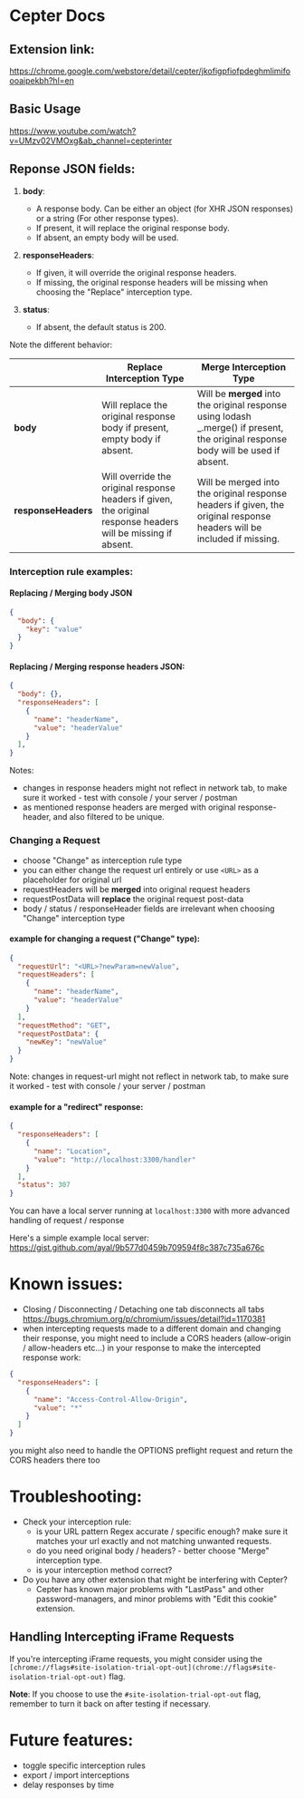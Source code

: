 # Cepter Docs

## Extension link:
https://chrome.google.com/webstore/detail/cepter/jkofigpfiofpdeghmlimifoooaipekbh?hl=en

## Basic Usage 

https://www.youtube.com/watch?v=UMzv02VMOxg&ab_channel=cepterinter

## Reponse JSON fields:

1. **body**:
   - A response body. Can be either an object (for XHR JSON responses) or a string (For other response types).
   - If present, it will replace the original response body.
   - If absent, an empty body will be used.

2. **responseHeaders**:
   - If given, it will override the original response headers.
   - If missing, the original response headers will be missing when choosing the "Replace" interception type.

3. **status**:
   - If absent, the default status is 200.

Note the different behavior:

|               | Replace Interception Type                            | Merge Interception Type                                                 |
|---------------|----------------------------------------------------|------------------------------------------------------------|
| **body**      | Will replace the original response body if present, empty body if absent. | Will be **merged** into the original response using lodash _.merge() if present, the original response body will be used if absent. |
| **responseHeaders** | Will override the original response headers if given, the original response headers will be missing if absent. | Will be merged into the original response headers if given, the original response headers will be included if missing. |



### Interception rule examples:

#### Replacing / Merging body JSON
```json
{
  "body": {
    "key": "value"
  }
}
```

#### Replacing / Merging response headers JSON:
```json
{
  "body": {},
  "responseHeaders": [
    {
      "name": "headerName",
      "value": "headerValue"
    }
  ],
}
```
Notes:
- changes in response headers might not reflect in network tab, to make sure it worked - test with console / your server / postman
- as mentioned response headers are merged with original response-header, and also filtered to be unique.

### Changing a Request
- choose "Change" as interception rule type
- you can either change the request url entirely or use `<URL>` as a placeholder for original url
- requestHeaders will be **merged** into original request headers
- requestPostData will **replace** the original request post-data
- body / status / responseHeader fields are irrelevant when choosing "Change" interception type

#### example for changing a request ("Change" type):
```json
{
  "requestUrl": "<URL>?newParam=newValue",
  "requestHeaders": [
    {
      "name": "headerName",
      "value": "headerValue"
    }
  ],
  "requestMethod": "GET",
  "requestPostData": {
    "newKey": "newValue"
  }
}
```
Note: changes in request-url might not reflect in network tab, to make sure it worked - test with console / your server / postman

#### example for a "redirect" response:
```json
{
  "responseHeaders": [
    {
      "name": "Location",
      "value": "http://localhost:3300/handler"
    }
  ],
  "status": 307
}
```
You can have a local server running at `localhost:3300` with more advanced handling of request / response

Here's a simple example local server: https://gist.github.com/ayal/9b577d0459b709594f8c387c735a676c

# Known issues:
- Closing / Disconnecting / Detaching one tab disconnects all tabs https://bugs.chromium.org/p/chromium/issues/detail?id=1170381
- when intercepting requests made to a different domain and changing their response, you might need to include a CORS headers (allow-origin / allow-headers etc...) in your response to make the intercepted response work:
```json
{
  "responseHeaders": [
    {
      "name": "Access-Control-Allow-Origin",
      "value": "*"
    }
  ]
}
```
you might also need to handle the OPTIONS preflight request and return the CORS headers there too

# Troubleshooting:
- Check your interception rule:
  - is your URL pattern Regex accurate / specific enough? make sure it matches your url exactly and not matching unwanted requests.
  - do you need original body / headers? - better choose "Merge" interception type.
  - is your interception method correct?
 - Do you have any other extension that might be interfering with Cepter?
    - Cepter has known major problems with "LastPass" and other password-managers, and minor problems with "Edit this cookie" extension.

## Handling Intercepting iFrame Requests

If you're intercepting iFrame requests, you might consider using the `[chrome://flags#site-isolation-trial-opt-out](chrome://flags#site-isolation-trial-opt-out)`
 flag.

**Note**: If you choose to use the `#site-isolation-trial-opt-out` flag, remember to turn it back on after testing if necessary.

# Future features:
- toggle specific interception rules
- export / import interceptions
- delay responses by time
